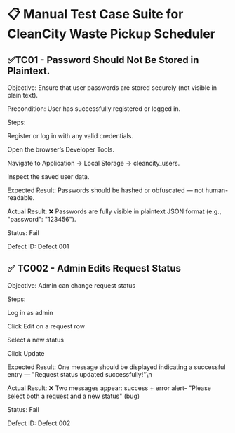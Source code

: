 # 📋 Manual Test Case Suite for CleanCity Waste Pickup Scheduler

## ✅TC01 - Password Should Not Be Stored in Plaintext.
Objective: Ensure that user passwords are stored securely (not visible in plain text).

Precondition: User has successfully registered or logged in.

Steps:

Register or log in with any valid credentials.

Open the browser’s Developer Tools.

Navigate to Application → Local Storage → cleancity_users.

Inspect the saved user data.

Expected Result:
Passwords should be hashed or obfuscated — not human-readable.

Actual Result:
❌ Passwords are fully visible in plaintext JSON format (e.g., "password": "123456").

Status: Fail

Defect ID: Defect 001

## ✅ TC002 - Admin Edits Request Status
Objective: Admin can change request status

Steps:

Log in as admin

Click Edit on a request row

Select a new status

Click Update

Expected Result: One message should be displayed indicating a successful entry — "Request status updated successfully!"\n

Actual Result: ❌ Two messages appear: success + error alert- "Please select both a request and a new status" (bug)

Status: Fail

Defect ID: Defect 002


